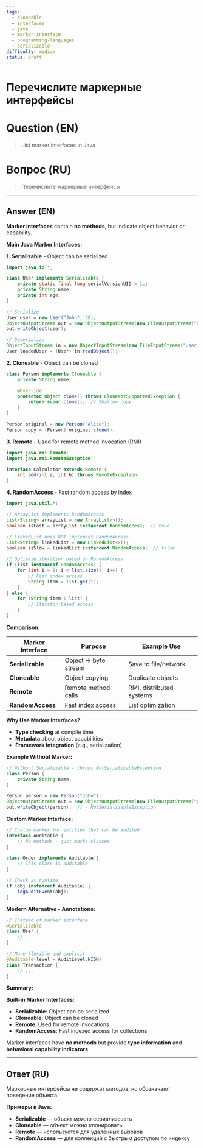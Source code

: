 ```yaml
---
tags:
  - cloneable
  - interfaces
  - java
  - marker-interface
  - programming-languages
  - serializable
difficulty: medium
status: draft
---
```


# Перечислите маркерные интерфейсы

# Question (EN)
> List marker interfaces in Java

# Вопрос (RU)
> Перечислите маркерные интерфейсы

---

## Answer (EN)

**Marker interfaces** contain **no methods**, but indicate object behavior or capability.

**Main Java Marker Interfaces:**

**1. Serializable** - Object can be serialized

```java
import java.io.*;

class User implements Serializable {
    private static final long serialVersionUID = 1L;
    private String name;
    private int age;
}

// Serialize
User user = new User("John", 30);
ObjectOutputStream out = new ObjectOutputStream(new FileOutputStream("user.dat"));
out.writeObject(user);

// Deserialize
ObjectInputStream in = new ObjectInputStream(new FileInputStream("user.dat"));
User loadedUser = (User) in.readObject();
```

**2. Cloneable** - Object can be cloned

```java
class Person implements Cloneable {
    private String name;

    @Override
    protected Object clone() throws CloneNotSupportedException {
        return super.clone();  // Shallow copy
    }
}

Person original = new Person("Alice");
Person copy = (Person) original.clone();
```

**3. Remote** - Used for remote method invocation (RMI)

```java
import java.rmi.Remote;
import java.rmi.RemoteException;

interface Calculator extends Remote {
    int add(int a, int b) throws RemoteException;
}
```

**4. RandomAccess** - Fast random access by index

```java
import java.util.*;

// ArrayList implements RandomAccess
List<String> arrayList = new ArrayList<>();
boolean isFast = arrayList instanceof RandomAccess;  // true

// LinkedList does NOT implement RandomAccess
List<String> linkedList = new LinkedList<>();
boolean isSlow = linkedList instanceof RandomAccess;  // false

// Optimize iteration based on RandomAccess
if (list instanceof RandomAccess) {
    for (int i = 0; i < list.size(); i++) {
        // Fast index access
        String item = list.get(i);
    }
} else {
    for (String item : list) {
        // Iterator-based access
    }
}
```

**Comparison:**

| Marker Interface | Purpose | Example Use |
|-----------------|---------|-------------|
| **Serializable** | Object → byte stream | Save to file/network |
| **Cloneable** | Object copying | Duplicate objects |
| **Remote** | Remote method calls | RMI, distributed systems |
| **RandomAccess** | Fast index access | List optimization |

**Why Use Marker Interfaces?**

- **Type checking** at compile time
- **Metadata** about object capabilities
- **Framework integration** (e.g., serialization)

**Example Without Marker:**

```java
// Without Serializable - throws NotSerializableException
class Person {
    private String name;
}

Person person = new Person("John");
ObjectOutputStream out = new ObjectOutputStream(new FileOutputStream("person.dat"));
out.writeObject(person);  // - NotSerializableException
```

**Custom Marker Interface:**

```java
// Custom marker for entities that can be audited
interface Auditable {
    // No methods - just marks classes
}

class Order implements Auditable {
    // This class is auditable
}

// Check at runtime
if (obj instanceof Auditable) {
    logAuditEvent(obj);
}
```

**Modern Alternative - Annotations:**

```java
// Instead of marker interface
@Serializable
class User {
    // ...
}

// More flexible and explicit
@Auditable(level = AuditLevel.HIGH)
class Transaction {
    // ...
}
```

**Summary:**

**Built-in Marker Interfaces:**
- **Serializable**: Object can be serialized
- **Cloneable**: Object can be cloned
- **Remote**: Used for remote invocations
- **RandomAccess**: Fast indexed access for collections

Marker interfaces have **no methods** but provide **type information** and **behavioral capability indicators**.

---

## Ответ (RU)

Маркерные интерфейсы не содержат методов, но обозначают поведение объекта.

**Примеры в Java:**
- **Serializable** — объект можно сериализовать
- **Cloneable** — объект можно клонировать
- **Remote** — используется для удалённых вызовов
- **RandomAccess** — для коллекций с быстрым доступом по индексу

